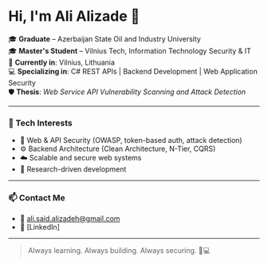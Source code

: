 # Hi, I'm Ali Alizade 👋

🎓 **Graduate** – Azerbaijan State Oil and Industry University  
🎓 **Master's Student** – Vilnius Tech, Information Technology Security & IT  
📍 **Currently in**: Vilnius, Lithuania  
💻 **Specializing in**: C# REST APIs | Backend Development | Web Application Security  
🛡️ **Thesis**: *Web Service API Vulnerability Scanning and Attack Detection*

---

### 🧠 Tech Interests

- 🔐 Web & API Security (OWASP, token-based auth, attack detection)
- ⚙️ Backend Architecture (Clean Architecture, N-Tier, CQRS)
- ☁️ Scalable and secure web systems
- 🧪 Research-driven development

---

### 📫 Contact Me

- 📧 ali.said.alizadeh@gmail.com
- 💼 [LinkedIn]

---

> Always learning. Always building. Always securing. 🧠💻
